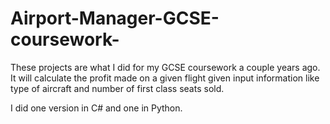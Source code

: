 # Airport-Manager-GCSE-coursework-

These projects are what I did for my GCSE coursework a couple years ago. It will calculate the profit made on a given flight given input information like type of aircraft and number of first class seats sold. 

I did one version in C# and one in Python.
